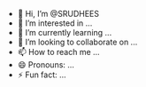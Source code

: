 - 👋 Hi, I’m @SRUDHEES
- 👀 I’m interested in ...
- 🌱 I’m currently learning ...
- 💞️ I’m looking to collaborate on ...
- 📫 How to reach me ...
- 😄 Pronouns: ...
- ⚡ Fun fact: ...

<!---
SRUDHEES/SRUDHEES is a ✨ special ✨ repository because its `README.md` (this file) appears on your GitHub profile.
You can click the Preview link to take a look at your changes.
--->
